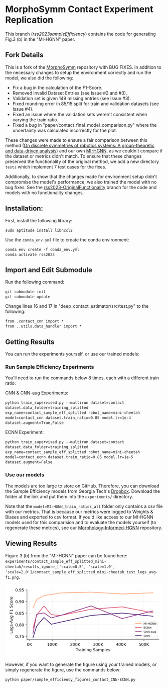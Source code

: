 # MorphoSymm Contact Experiment Replication

This branch (*rss2023sampleEfficiency*) contains the code for generating Fig.3 (b) in the "MI-HGNN" paper. 

## Fork Details 
This is a fork of the [MorphoSymm](https://github.com/Danfoa/MorphoSymm) repository with BUG FIXES. In addition to the necessary changes to setup the environment correctly and run the model, we also did the following:

- Fix a bug in the calculation of the F1-Score.
- Removed Invalid Dataset Entries (see Issue #2 and #3).
- Validation set is given 149 missing entries (see Issue #3).
- Fixed rounding error in 85/15 split for train and validation datasets (see Issue #4).
- Fixed an issue where the validation sets weren't consistent when varying the train ratio.
- Fixed a bug in "paper/contact_final_model_comparison.py" where the uncertainty was calculated incorrectly for the plot.

These changes were made to ensure a fair comparison between this method ([On discrete symmetries of robotics systems: A group-theoretic and data-driven analysis](https://arxiv.org/abs/2302.10433)) and our own [MI-HGNN](https://github.com/lunarlab-gatech/Morphology-Informed-HGNN), as we couldn't compare if the dataset or metrics didn't match. To ensure that these
changes preserved the functionality of the original method, we add a new directory `tests` which implement 7 test cases for
the fixes.

Additionally, to show that the changes made for environment setup didn't compromise the model's performance, we also trained the model with no bug fixes. See the [rss2023-OriginalFunctionality](https://github.com/lunarlab-gatech/MorphoSymm-Replication/tree/rss2023-OriginalFunctionality) branch for the code and models with no functionality changes. 

## Installation:
First, install the following library:
```
sudo aptitude install libnccl2
```

Use the `conda_env.yml` file to create the conda environment:
```
conda env create -f conda_env.yml
conda activate rss2023
```

## Import and Edit Submodule
Run the following command:
```
git submodule init
git submodule update
```

Change lines 16 and 17 in "deep_contact_estimator/src/test.py" to the following:
```
from .contact_cnn import *
from ..utils.data_handler import *
```

## Getting Results

You can run the experiments yourself, or use our trained models:

### Run Sample Efficiency Experiments
You'll need to run the commands below 8 times, each with a different train ratio:

CNN & CNN-aug Experiments:
```
python train_supervised.py --multirun dataset=contact dataset.data_folder=training_splitted exp_name=contact_sample_eff_splitted robot_name=mini-cheetah model=contact_cnn dataset.train_ratio=0.85 model.lr=1e-4 dataset.augment=True,False
```

ECNN Experiment:
```
python train_supervised.py --multirun dataset=contact dataset.data_folder=training_splitted exp_name=contact_sample_eff_splitted robot_name=mini-cheetah model=contact_ecnn dataset.train_ratio=0.85 model.lr=1e-5 dataset.augment=False
```

### Use our models

The models are too large to store on GitHub. Therefore, you can download the Sample Efficiency models from Georgia Tech's [Dropbox](https://www.dropbox.com/scl/fo/uar2u4oc1e35g5cwndav3/ANiXOkexkqoCCNxu94yXM-s?rlkey=vtnazsbd6qut797lz9fvpb9d4&st=0czc0cip&dl=0). Download the folder at the link and put them into the `experiments/` directory.

Note that the `model=MI-HGNN_train_ratios_all` folder only contains a csv file with our metrics. That is because our metrics were logged to Weights & Biases and exported to csv format. If you'd like access to our MI-HGNN models used for this comparision and to evaluate the models yourself (to regenerate these metrics), see our [Morphology-Informed-HGNN](https://github.com/lunarlab-gatech/Morphology-Informed-HGNN) repository.

## Viewing Results

Figure 3 (b) from the "MI-HGNN" paper can be found here: `experiments/contact_sample_eff_splitted_mini-cheetah/results_ignore_['scale=0.5', 'scale=1.0', 'scale=2.0']/contact_sample_eff_splitted_mini-cheetah_test_legs_avg-f1.png`.

![Figure 3 (b) Replicated](https://github.com/lunarlab-gatech/MorphoSymm-Replication/blob/rss2023sampleEfficiency/experiments/contact_sample_eff_splitted_mini-cheetah/results_ignore_%5B'scale%3D0.5'%2C%20'scale%3D1.0'%2C%20'scale%3D2.0'%5D/contact_sample_eff_splitted_mini-cheetah_test_legs_avg-f1.png)

However, if you want to generate the figure using your trained models, or simply regenerate the figure, use the commands below:
```
python paper/sample_efficiency_figures_contact_CNN-ECNN.py
```
